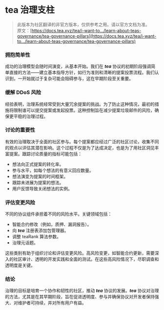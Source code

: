 # tea 治理支柱

> 此版本为社区翻译的非官方版本，仅供参考之用。请以官方文档为准。\
> 原文：[https://docs.tea.xyz/tea/i-want-to.../learn-about-teas-governance/tea-governance-pillars](https://docs.tea.xyz/tea/i-want-to.../learn-about-teas-governance/tea-governance-pillars)

### 拥抱简单性

成功的治理模型会随时间演变，从基本开始。我们在 _**tea**_ 协议的初期阶段强调简单直接的方法——建立基本指导方针，如行为准则和清晰的提案投票流程。我们认识到，一开始就过于复杂可能会阻碍参与，这在早期阶段至关重要。

### 缓解 DDoS 风险

经验表明，治理系统经常受到大量冗余提案的挑战。为了防止这种情况，最初的措施将限制谁可以提交提案或发起投票。这种控制旨在减少提案垃圾邮件的风险，确保更平稳的治理过程。

### 讨论的重要性

有效的治理取决于全面的社区参与。每个提案都应经过广泛的社区讨论，收集不同的观点以评估其潜在影响。这个过程不仅是为了达成决定，也是为了用社区洞见丰富提案。跟踪讨论质量的指标可能包括：

* 想法向正式提案的转化率。
* 参与水平，如每个想法的有意义回应数量。
* 想法演变为提案的时间框架。
* 跟踪未进展为提案的想法。
* 用户反馈导致关闭想法的实例。

### 评估变更风险

不同的协议组件承担着不同的风险水平。关键领域包括：

* 智能合约修改（例如，质押、漏洞报告）。
* 向 _**tea**_ 注册表添加包管理器。
* 调整 teaRank 算法参数。
* 治理元话题。

这些类别有助于组织讨论和评估变更风险。高风险变更，如智能合约更新，需要深入的社区审计、透明的开发实践和全面的测试。在这些高风险情况下，尽职调查和透明度是关键。

### 结论

治理的目标是培育一个协作和韧性的社区，推动 _**tea**_ 协议的发展。_**tea**_ 协议对治理的方法，尤其是在其早期阶段，旨在促进透明度、参与并确保协议对开发者保持强大、对维护者可持续，并对所有用户有益。
